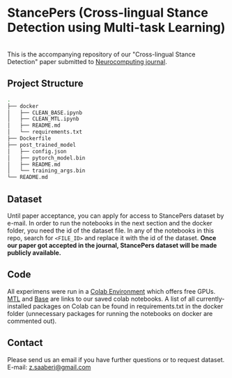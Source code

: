 # StancePers (Cross-lingual Stance Detection using Multi-task Learning)
</br>
This is the accompanying repository of our "Cross-lingual Stance Detection" paper submitted to <a href="https://www.journals.elsevier.com/neurocomputing">Neurocomputing journal</a>.

## Project Structure
```sh
.
├── docker
│   ├── CLEAN_BASE.ipynb
│   ├── CLEAN_MTL.ipynb
│   ├── README.md
│   └── requirements.txt
├── Dockerfile
├── post_trained_model
│   ├── config.json
│   ├── pytorch_model.bin
│   ├── README.md
│   └── training_args.bin
└── README.md


```

## Dataset 
 Until paper acceptance, you can apply for access to StancePers dataset by e-mail. In order to run the notebooks in the next section and the docker folder, you need the id of the dataset file.
 In any of the notebooks in this repo, search for `<FILE_ID>` and replace it with the id of the dataset.
 <strong>Once our paper got accepted in the journal, StancePers dataset will be made publicly available.</strong>
## Code
All experimens were run in a <a href="https://colab.research.google.com">Colab Environment</a> which offers free GPUs.
<a href="https://colab.research.google.com/drive/1_2kx3Z1rN65vWmNM2f59dd1QXVlGar5f?usp=sharing">MTL</a> and <a href="https://colab.research.google.com/drive/1uxxCExSbAcRo_0rMrns0l-uNjELwqsoj?usp=sharing">Base</a> are links to our saved colab notebooks.
A list of all currently-installed packages on Colab can be found in requirements.txt in the docker folder (unnecessary packages for running the notebooks on docker are commented out).
 
## Contact
Please send us an email if you have further questions or to request dataset. 
E-mail: z.saaberi@gmail.com
